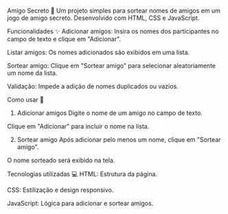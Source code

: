 Amigo Secreto 🎁
Um projeto simples para sortear nomes de amigos em um jogo de amigo secreto. Desenvolvido com HTML, CSS e JavaScript.

Funcionalidades ✨
Adicionar amigos: Insira os nomes dos participantes no campo de texto e clique em "Adicionar".

Listar amigos: Os nomes adicionados são exibidos em uma lista.

Sortear amigo: Clique em "Sortear amigo" para selecionar aleatoriamente um nome da lista.

Validação: Impede a adição de nomes duplicados ou vazios.

Como usar 🚀
1. Adicionar amigos
Digite o nome de um amigo no campo de texto.

Clique em "Adicionar" para incluir o nome na lista.

2. Sortear amigo
Após adicionar pelo menos um nome, clique em "Sortear amigo".

O nome sorteado será exibido na tela.

Tecnologias utilizadas 💻
HTML: Estrutura da página.

CSS: Estilização e design responsivo.

JavaScript: Lógica para adicionar e sortear amigos.
